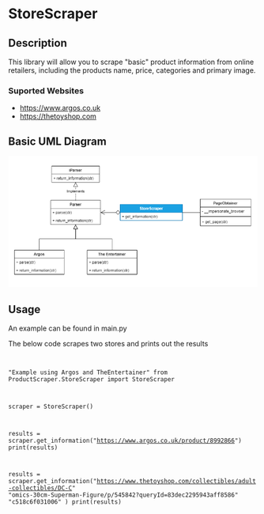 # StoreScraper
## Description
This library will allow you to scrape "basic" product information from online retailers, including the products name, price, categories and primary image.

### Suported Websites
- https://www.argos.co.uk
- https://thetoyshop.com
## Basic UML Diagram
![UML Diagram](UML.png)

## Usage
An example can be found in main.py

The below code scrapes two stores and prints out the results
<code>

"Example using Argos and TheEntertainer"
from ProductScraper.StoreScraper import StoreScraper

scraper = StoreScraper()

results = scraper.get_information("https://www.argos.co.uk/product/8992866")
print(results)

results = scraper.get_information("https://www.thetoyshop.com/collectibles/adult-collectibles/DC-C"
                                  "omics-30cm-Superman-Figure/p/545842?queryId=83dec2295943aff8586"
                                  "c518c6f031006"
                                  )
print(results)

</code>
